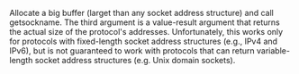 Allocate a big buffer (larget than any socket address structure) and call getsockname. The third argument is a value-result argument that returns the actual size of the protocol's addresses. Unfortunately, this works only for protocols with fixed-length socket address structures (e.g., IPv4 and IPv6), but is not guaranteed to work with protocols that can return variable-length socket address structures (e.g. Unix domain sockets).
